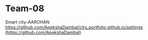 # Team-08
Smart city-AAROHAN
https://github.com/ApekshaDambal/city_portfolio.github.io/settings
(https://github.com/ApekshaDambal)
